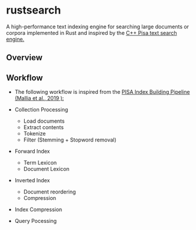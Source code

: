 # rustsearch

A high-performance text indexing engine for searching large documents or corpora implemented in Rust and inspired by the [C++ Pisa text search engine.](https://github.com/pisa-engine/pisa)

## Overview

## Workflow

- The following workflow is inspired from the [PISA Index Building Pipeline (Mallia et al., 2019 ):](https://github.com/pisa-engine/pisa/wiki/Index-Building-Pipeline)

- Collection Processing
  - Load documents
  - Extract contents
  - Tokenize
  - Filter (Stemming + Stopword removal)

- Forward Index
  - Term Lexicon
  - Document Lexicon

- Inverted Index
  - Document reordering
  - Compression

- Index Compression

- Query Pocessing